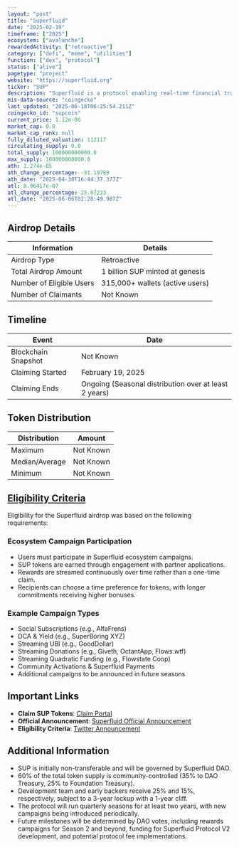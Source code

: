 ```yaml
---
layout: "post"
title: "Superfluid"
date: "2025-02-19"
timeframe: ["2025"]
ecosystem: ["avalanche"]
rewardedActivity: ["retroactive"]
category: ["defi", "meme", "utilities"]
function: ["dex", "protocol"]
status: ["alive"]
pagetype: "project"
website: "https://superfluid.org"
ticker: "SUP"
description: "Superfluid is a protocol enabling real-time financial transactions, allowing money to be streamed continuously over time."
mis-data-source: "coingecko"
last_updated: "2025-06-18T06:25:54.211Z"
coingecko_id: "supcoin"
current_price: 1.12e-06
market_cap: 0.0
market_cap_rank: null
fully_diluted_valuation: 112117
circulating_supply: 0.0
total_supply: 100000000000.0
max_supply: 100000000000.0
ath: 1.274e-05
ath_change_percentage: -91.19789
ath_date: "2025-04-30T16:44:37.377Z"
atl: 8.96417e-07
atl_change_percentage: 25.07233
atl_date: "2025-06-06T02:28:49.987Z"
---
```


## Airdrop Details

| Information              | Details                         |
| ------------------------ | ------------------------------- |
| Airdrop Type             | Retroactive                     |
| Total Airdrop Amount     | 1 billion SUP minted at genesis |
| Number of Eligible Users | 315,000+ wallets (active users) |
| Number of Claimants      | Not Known                       |

## Timeline

| Event               | Date                                                  |
| ------------------- | ----------------------------------------------------- |
| Blockchain Snapshot | Not Known                                             |
| Claiming Started    | February 19, 2025                                     |
| Claiming Ends       | Ongoing (Seasonal distribution over at least 2 years) |

## Token Distribution

| Distribution   | Amount    |
| -------------- | --------- |
| Maximum        | Not Known |
| Median/Average | Not Known |
| Minimum        | Not Known |

## [Eligibility Criteria](https://superfluid.org/post/introducing-sup-the-superfluid-token)

Eligibility for the Superfluid airdrop was based on the following requirements:

### Ecosystem Campaign Participation
- Users must participate in Superfluid ecosystem campaigns.
- SUP tokens are earned through engagement with partner applications.
- Rewards are streamed continuously over time rather than a one-time claim.
- Recipients can choose a time preference for tokens, with longer commitments receiving higher bonuses.

### Example Campaign Types
- Social Subscriptions (e.g., AlfaFrens)
- DCA & Yield (e.g., SuperBoring XYZ)
- Streaming UBI (e.g., GoodDollar)
- Streaming Donations (e.g., Giveth, OctantApp, Flows.wtf)
- Streaming Quadratic Funding (e.g., Flowstate Coop)
- Community Activations & Superfluid Payments
- Additional campaigns to be announced in future seasons

## Important Links

- **Claim SUP Tokens**: [Claim Portal](https://claim.superfluid.org)
- **Official Announcement**: [Superfluid Official Announcement](https://superfluid.org/post/introducing-sup-the-superfluid-token)
- **Eligibility Criteria**: [Twitter Announcement](https://x.com/Superfluid_HQ/status/1892236026925773206)

## Additional Information

- SUP is initially non-transferable and will be governed by Superfluid DAO.
- 60% of the total token supply is community-controlled (35% to DAO Treasury, 25% to Foundation Treasury).
- Development team and early backers receive 25% and 15%, respectively, subject to a 3-year lockup with a 1-year cliff.
- The protocol will run quarterly seasons for at least two years, with new campaigns being introduced periodically.
- Future milestones will be determined by DAO votes, including rewards campaigns for Season 2 and beyond, funding for Superfluid Protocol V2 development, and potential protocol fee implementations.